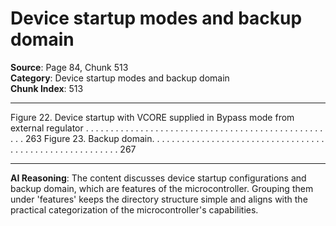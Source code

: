# Device startup modes and backup domain

**Source**: Page 84, Chunk 513  
**Category**: Device startup modes and backup domain  
**Chunk Index**: 513

---

Figure 22. Device startup with VCORE supplied in Bypass mode
from external regulator . . . . . . . . . . . . . . . . . . . . . . . . . . . . . . . . . . . . . . . . . . . . . . . . . . . 263
Figure 23. Backup domain. . . . . . . . . . . . . . . . . . . . . . . . . . . . . . . . . . . . . . . . . . . . . . . . . . . . . . . . . 267

---

**AI Reasoning**: The content discusses device startup configurations and backup domain, which are features of the microcontroller. Grouping them under 'features' keeps the directory structure simple and aligns with the practical categorization of the microcontroller's capabilities.
